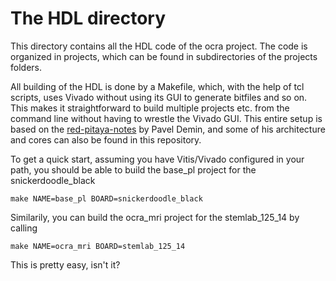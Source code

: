 # The HDL directory

This directory contains all the HDL code of the ocra project. The code is organized in projects, which can be found in subdirectories of the projects folders.

All building of the HDL is done by a Makefile, which, with the help of tcl scripts, uses Vivado without using its GUI to generate bitfiles and so on. This makes it straightforward to build multiple projects etc. from the command line without having to wrestle the Vivado GUI. This entire setup is based on the [red-pitaya-notes](https://github.com/pavel-demin/red-pitaya-notes) by Pavel Demin, and some of his architecture and cores can also be found in this repository.

To get a quick start, assuming you have Vitis/Vivado configured in your path, you should be able to build the base_pl project for the snickerdoodle_black
```
make NAME=base_pl BOARD=snickerdoodle_black
```

Similarily, you can build the ocra_mri project for the stemlab_125_14 by calling
```
make NAME=ocra_mri BOARD=stemlab_125_14
```

This is pretty easy, isn't it?